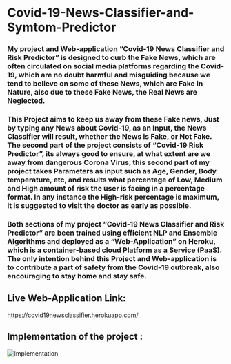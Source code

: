 # Covid-19-News-Classifier-and-Symtom-Predictor

### My project and Web-application “Covid-19 News Classifier and Risk Predictor” is designed to curb the Fake News, which are often circulated on social media platforms regarding the Covid-19, which are no doubt harmful and misguiding because we tend to believe on some of these News, which are Fake in Nature, also due to these Fake News, the Real News are Neglected.
 
### This Project aims to keep us away from these Fake news, Just by typing any News about Covid-19, as an Input, the News Classifier will result, whether the News is Fake, or Not Fake. The second part of the project consists of “Covid-19 Risk Predictor”, its always good to ensure, at what extent are we away from dangerous Corona Virus, this second part of my project takes Parameters as input such as Age, Gender, Body temperature, etc, and results what percentage of Low, Medium and High amount of risk the user is facing in a percentage format. In any instance the High-risk percentage is maximum, it is suggested to visit the doctor as early as possible.

### Both sections of my project “Covid-19 News Classifier and Risk Predictor” are been trained using efficient NLP and Ensemble Algorithms and deployed as a “Web-Application” on Heroku, which is a container-based cloud Platform as a Service (PaaS). The only intention behind this Project and Web-application is to contribute a part of safety from the Covid-19 outbreak, also encouraging to stay home and stay safe.

## Live Web-Application Link:
 https://covid19newsclassifier.herokuapp.com/
 
## Implementation of the project :

![Implementation](https://user-images.githubusercontent.com/63406916/88020141-d0d62380-cb48-11ea-9a5c-f4e0b651368d.gif)
 
 
